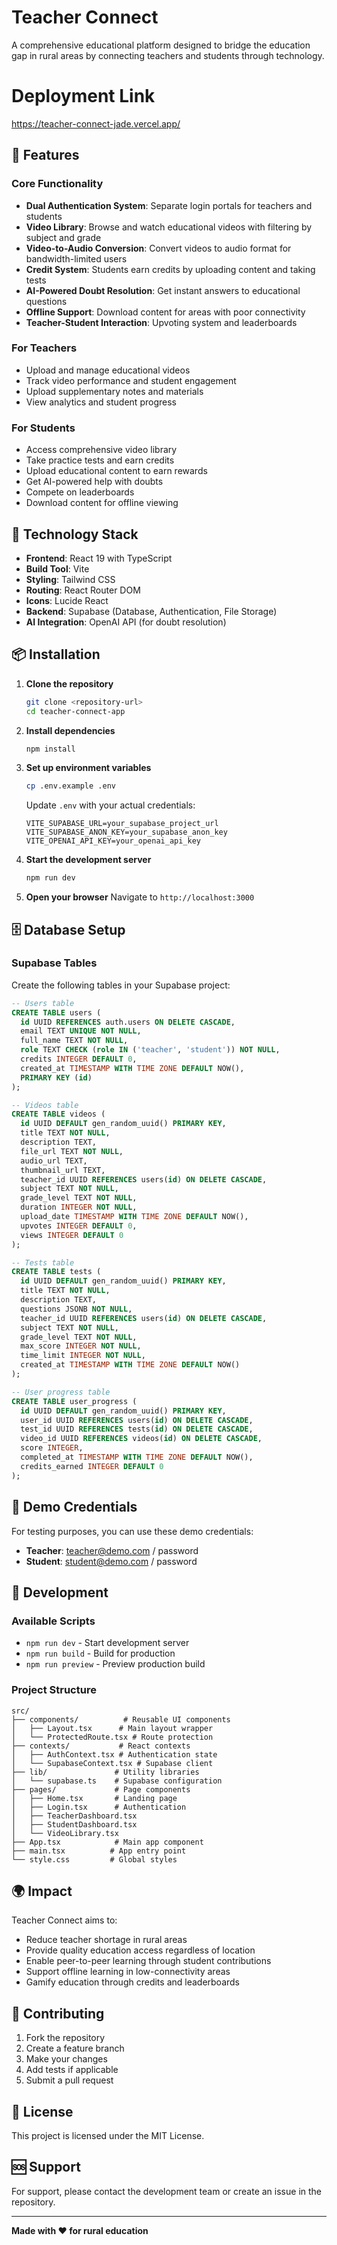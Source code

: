 # Teacher Connect

A comprehensive educational platform designed to bridge the education gap in rural areas by connecting teachers and students through technology.

# Deployment Link

https://teacher-connect-jade.vercel.app/

## 🌟 Features

### Core Functionality
- **Dual Authentication System**: Separate login portals for teachers and students
- **Video Library**: Browse and watch educational videos with filtering by subject and grade
- **Video-to-Audio Conversion**: Convert videos to audio format for bandwidth-limited users
- **Credit System**: Students earn credits by uploading content and taking tests
- **AI-Powered Doubt Resolution**: Get instant answers to educational questions
- **Offline Support**: Download content for areas with poor connectivity
- **Teacher-Student Interaction**: Upvoting system and leaderboards

### For Teachers
- Upload and manage educational videos
- Track video performance and student engagement
- Upload supplementary notes and materials
- View analytics and student progress

### For Students
- Access comprehensive video library
- Take practice tests and earn credits
- Upload educational content to earn rewards
- Get AI-powered help with doubts
- Compete on leaderboards
- Download content for offline viewing

## 🚀 Technology Stack

- **Frontend**: React 19 with TypeScript
- **Build Tool**: Vite
- **Styling**: Tailwind CSS
- **Routing**: React Router DOM
- **Icons**: Lucide React
- **Backend**: Supabase (Database, Authentication, File Storage)
- **AI Integration**: OpenAI API (for doubt resolution)

## 📦 Installation

1. **Clone the repository**
   ```bash
   git clone <repository-url>
   cd teacher-connect-app
   ```

2. **Install dependencies**
   ```bash
   npm install
   ```

3. **Set up environment variables**
   ```bash
   cp .env.example .env
   ```
   
   Update `.env` with your actual credentials:
   ```env
   VITE_SUPABASE_URL=your_supabase_project_url
   VITE_SUPABASE_ANON_KEY=your_supabase_anon_key
   VITE_OPENAI_API_KEY=your_openai_api_key
   ```

4. **Start the development server**
   ```bash
   npm run dev
   ```

5. **Open your browser**
   Navigate to `http://localhost:3000`

## 🗄️ Database Setup

### Supabase Tables

Create the following tables in your Supabase project:

```sql
-- Users table
CREATE TABLE users (
  id UUID REFERENCES auth.users ON DELETE CASCADE,
  email TEXT UNIQUE NOT NULL,
  full_name TEXT NOT NULL,
  role TEXT CHECK (role IN ('teacher', 'student')) NOT NULL,
  credits INTEGER DEFAULT 0,
  created_at TIMESTAMP WITH TIME ZONE DEFAULT NOW(),
  PRIMARY KEY (id)
);

-- Videos table
CREATE TABLE videos (
  id UUID DEFAULT gen_random_uuid() PRIMARY KEY,
  title TEXT NOT NULL,
  description TEXT,
  file_url TEXT NOT NULL,
  audio_url TEXT,
  thumbnail_url TEXT,
  teacher_id UUID REFERENCES users(id) ON DELETE CASCADE,
  subject TEXT NOT NULL,
  grade_level TEXT NOT NULL,
  duration INTEGER NOT NULL,
  upload_date TIMESTAMP WITH TIME ZONE DEFAULT NOW(),
  upvotes INTEGER DEFAULT 0,
  views INTEGER DEFAULT 0
);

-- Tests table
CREATE TABLE tests (
  id UUID DEFAULT gen_random_uuid() PRIMARY KEY,
  title TEXT NOT NULL,
  description TEXT,
  questions JSONB NOT NULL,
  teacher_id UUID REFERENCES users(id) ON DELETE CASCADE,
  subject TEXT NOT NULL,
  grade_level TEXT NOT NULL,
  max_score INTEGER NOT NULL,
  time_limit INTEGER NOT NULL,
  created_at TIMESTAMP WITH TIME ZONE DEFAULT NOW()
);

-- User progress table
CREATE TABLE user_progress (
  id UUID DEFAULT gen_random_uuid() PRIMARY KEY,
  user_id UUID REFERENCES users(id) ON DELETE CASCADE,
  test_id UUID REFERENCES tests(id) ON DELETE CASCADE,
  video_id UUID REFERENCES videos(id) ON DELETE CASCADE,
  score INTEGER,
  completed_at TIMESTAMP WITH TIME ZONE DEFAULT NOW(),
  credits_earned INTEGER DEFAULT 0
);
```

## 🎯 Demo Credentials

For testing purposes, you can use these demo credentials:

- **Teacher**: teacher@demo.com / password
- **Student**: student@demo.com / password

## 🔧 Development

### Available Scripts

- `npm run dev` - Start development server
- `npm run build` - Build for production
- `npm run preview` - Preview production build

### Project Structure

```
src/
├── components/          # Reusable UI components
│   ├── Layout.tsx      # Main layout wrapper
│   └── ProtectedRoute.tsx # Route protection
├── contexts/           # React contexts
│   ├── AuthContext.tsx # Authentication state
│   └── SupabaseContext.tsx # Supabase client
├── lib/               # Utility libraries
│   └── supabase.ts    # Supabase configuration
├── pages/             # Page components
│   ├── Home.tsx       # Landing page
│   ├── Login.tsx      # Authentication
│   ├── TeacherDashboard.tsx
│   ├── StudentDashboard.tsx
│   └── VideoLibrary.tsx
├── App.tsx            # Main app component
├── main.tsx          # App entry point
└── style.css         # Global styles
```

## 🌍 Impact

Teacher Connect aims to:
- Reduce teacher shortage in rural areas
- Provide quality education access regardless of location
- Enable peer-to-peer learning through student contributions
- Support offline learning in low-connectivity areas
- Gamify education through credits and leaderboards

## 🤝 Contributing

1. Fork the repository
2. Create a feature branch
3. Make your changes
4. Add tests if applicable
5. Submit a pull request

## 📄 License

This project is licensed under the MIT License.

## 🆘 Support

For support, please contact the development team or create an issue in the repository.

---

**Made with ❤️ for rural education**

